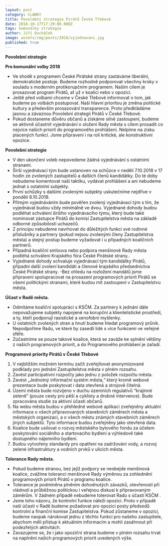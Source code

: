 ```yaml
---
layout: post
category: CLANKY
title: Povolební strategie Pirátů Česká Třebová
date: 2018-10-17T17:29:00.000Z
tags: komunálky strategie
author: Jiří Ducháček
image: assets/img/posts/2018/vyjednavani.jpg
published: true
---
```

**Povolební strategie**

**Pro komunální volby 2018**

- Ve shodě s programem České Pirátské strany zastáváme liberální, demokratické postoje. Budeme rozhodně podporovat všechny kroky v souladu s moderním protikorupčním programem. Naším cílem je prosazovat program Pirátů, ať už v koalici nebo v opozici.
- Ještě před volbami chceme v České Třebové informovat o tom, jak budeme po volbách postupovat. Naší hlavní prioritou je změna politické kultury a především prosazování transparence. Proto předkládáme jasnou a závaznou Povolební strategii Pirátů v České Třebové.
- Pokud dostaneme důvěru občanů a získáme silné zastoupení, budeme se aktivně účastnit vyjednávání o složení Rady města s cílem prosadit co nejvíce našich priorit do programového prohlášení. Nelpíme na zisku placených funkcí. Jsme připraveni i na roli kritické, ale konstruktivní opozice.

**Povolební strategie**

- V den ukončení voleb nepovedeme žádná vyjednávání s ostatními stranami.
- Širší vyjednávací tým bude ustanoven na schůzce v neděli 7.10.2018 v 17 hodin ze  zvolených zastupitelů a dalších členů kandidátky. Do té doby nebudeme komentovat naši taktiku, vydávat prohlášení a ani nebudeme jednat s ostatními subjekty.  
-  První schůzky s dalšími zvolenými subjekty uskutečníme nejdříve v pondělí 8.10.2018.
- Přímým vyjednáváním bude pověřen zvolený vyjednávací tým  s tím, že vyjednávat budou vždy minimálně ve dvou. Vyjednané dohody budou podléhat schválení širšího vyjednávacího týmu, který bude také nominovat zástupce Pirátů do   komisí Zastupitelstva města na základě odborné způsobilosti uchazečů.
- Z principu nebudeme navrhovat do důležitých funkcí své rodinné příslušníky a partnery (pokud nejsou zvolenými členy Zastupitelstva města) a stejný postup budeme vyžadovat i u případných koaličních partnerů.
- Případná koaliční smlouva nebo podpora menšinové Rady města podléhá schválení Krajského fóra České Pirátské strany..
- Vyjednané dohody schvaluje vyjednávací tým kandidátky Pirátů, případní další zvolení kandidáti a členové krajského předsednictva České Pirátské strany.
-Bez ohledu na rozložení mandátů jsme připraveni spolupracovat na prosazení programových priorit Pirátů se všemi politickými stranami, které budou mít zastoupení v Zastupitelstvu města.

**Účast v Radě města.**

-  Odmítáme koaliční spolupráci s KSČM. Za partnery k jednání dále nepovažujeme subjekty napojené na korupční a klientelistické prostředí, a ty, kteří podporují rasistické a xenofobní myšlenky.
-  U ostatních zvolených stran a hnutí budeme hledat programový průnik. Nepodpoříme Radu, ve které by zasedli lidé s více funkcemi ve veřejné sféře.
- Zúčastníme se pouze takové koalice, která se zaváže ke splnění většiny z našich programových priorit, a do Programového prohlášení je zařadí.

**Programové priority Pirátů v České Třebové**

1)  V nejbližším možném termínu začít zveřejňovat anonymizované podklady pro jednání Zastupitelstva města v plném rozsahu.
2)  Zavést participativní rozpočty jako jednu z položek rozpočtu města.
3)  Zavést „Jednotný informační systém města,“ který kromě webové prezentace bude poskytovat i data otevřená a strojově čitelná.
4)  Území města bude rozvíjeno v duchu územních regulativů “krajinné zeleně” (pouze cesty pro pěší a cyklisty a drobné intervence). Bude zpracována studie za aktivní účasti občanů.
5)  Na webu města budou v přehledné webové aplikaci zveřejněny aktuální informace o všech připravovaných stavebních záměrech města a městských organizací, a o všech městu známých stavebních záměrech jiných subjektů. Tyto informace budou zveřejněny jako otevřená data.
6)  Koalice bude usilovat o rozvoj městského bytového fondu za účelem poskytování sociálního a startovacího bydlení a výhledově také dostupného nájemního bydlení.
7)  Budou vytvořeny standardy pro opatření na zadržování vody, a rozvoj zelené infrastruktury a vodních prvků v ulicích města.

**Tolerance Rady města.**

- Pokud budeme stranou, bez jejíž podpory se neobejde menšinová koalice, zvážíme toleranci menšinové Rady výměnou za zohlednění programových priorit Pirátů v programu koalice.
- Tolerance je podmíněna plněním dohodnutých závazků, otevřeností při vládnutí a průběžnou politickou i veřejnou diskusí k připravovaným záměrům. V žádném případě nebudeme tolerovat Radu s účastí KSČM .
- Jsme toho názoru, že kontrolní funkce náleží opozici. Proto v případě naší účasti v Radě budeme požadovat pro opozici posty předsedů kontrolní a finanční komise Zastupitelstva. Pokud zůstaneme v opozici, budeme naopak nárokovat jednu z těchto funkcí pro našeho zastupitele, abychom měli přístup k aktuálním informacím a mohli zasáhnout při podezřelých aktivitách.
- Zavazujeme se, že i jako opoziční strana budeme v plném rozsahu trvat na naplnění našich programových priorit uvedených výše.

